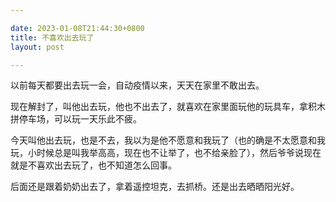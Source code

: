 ```yaml
---

date: 2023-01-08T21:44:30+0800
title: 不喜欢出去玩了
layout: post

---
```


以前每天都要出去玩一会，自动疫情以来，天天在家里不敢出去。

现在解封了，叫他出去玩，他也不出去了，就喜欢在家里面玩他的玩具车，拿积木拼停车场，可以玩一天乐此不疲。

今天叫他出去玩，也是不去，我以为是他不愿意和我玩了（也的确是不太愿意和我玩，小时候总是叫我举高高，现在也不让举了，也不给亲脸了），然后爷爷说现在就是不喜欢出去玩了，也不知道怎么回事。

后面还是跟着奶奶出去了，拿着遥控坦克，去抓桥。还是出去晒晒阳光好。
